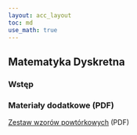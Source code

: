```yaml
---
layout: acc_layout
toc: md
use_math: true
---
```


Matematyka Dyskretna
---

### Wstęp

### Materiały dodatkowe (PDF)
<a href="{{ site.baseurl }}/pdfs/sem2/dyskretna-zagadnienia.pdf">Zestaw wzorów powtórkowych</a> (PDF)
